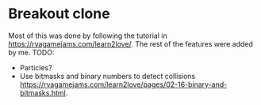 # Breakout clone

Most of this was done by following the tutorial in https://rvagamejams.com/learn2love/. The rest of the features were added by me. TODO:
- Particles?
- Use bitmasks and binary numbers to detect collisions https://rvagamejams.com/learn2love/pages/02-16-binary-and-bitmasks.html.

